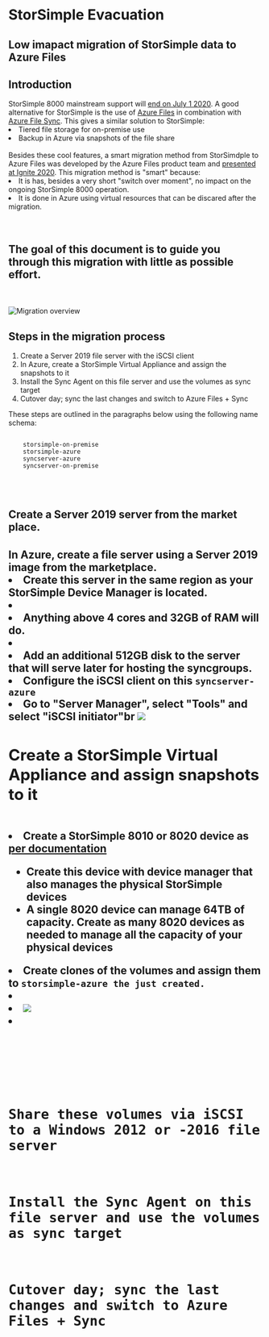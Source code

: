 <h1>StorSimple Evacuation</h1>
<h2>Low imapact migration of StorSimple data to Azure Files</h2>

<p>
<h2>Introduction</h2>
StorSimple 8000 mainstream support will <a href="https://support.microsoft.com/en-us/lifecycle/search/19605">end on July 1 2020</a>.
A good alternative for StorSimple is the use of <a href="https://docs.microsoft.com/en-us/azure/storage/files/storage-files-introduction">Azure Files</a> in combination with <a href="https://www.youtube.com/watch?v=Zm2w8-TRn-o">Azure File Sync</a>. This gives a similar solution to StorSimple:
<br>
<li>Tiered file storage for on-premise use</li>
<li>Backup in Azure via snapshots of the file share</li>
<br>
Besides these cool features, a smart migration method from StorSimdple to Azure Files was developed by the Azure Files product team and <a href="https://myignite.techcommunity.microsoft.com/sessions/84177?source=sessions">presented at Ignite 2020</a>.
This migration method is "smart" because:
<br>
<li>It is has, besides a very short "switch over moment", no impact on the ongoing StorSimple 8000 operation.</li>
<li>It is done in Azure using virtual resources that can be discared after the migration.</li>
<br>
<br>
<h2>The goal of this document is to guide you through this migration with little as possible effort.</h2>
<br>
<br>
<img src="https://github.com/joostm1/storsimple-exit/blob/master/content/storsimple-files-migration-overview.png" alt="Migration overview">
</p>


<h2>Steps in the migration process</h2>
<ol>
    <li>Create a Server 2019 file server with the iSCSI client</li>
    <li>In Azure, create a StorSimple Virtual Appliance and assign the snapshots to it</li>
    <li>Install the Sync Agent on this file server and use the volumes as sync target</li>
    <li>Cutover day; sync the last changes and switch to Azure Files + Sync</li>
</ol>
These steps are outlined in the paragraphs below using the following name schema:
<br>
<pre><code>
    storsimple-on-premise
    storsimple-azure
    syncserver-azure
    syncserver-on-premise
</pre></code>
<br>
<br>
<h2>Create a Server 2019 server from the market place.<h2>
In Azure, create a file server using a Server 2019 image from the marketplace.
<li>Create this server in the same region as your StorSimple Device Manager is located.<li>
<li>Anything above 4 cores and 32GB of RAM will do.<li>
<li>Add an additional 512GB disk to the server that will serve later for hosting the syncgroups.
<li>Configure the iSCSI client on this <code>syncserver-azure</code>
<lu>
    <li>Go to "Server Manager", select "Tools" and select "iSCSI initiator"br
    <img src=<li>
    
<p>
<h2>


<p>
<h2>Create a StorSimple Virtual Appliance and assign snapshots to it</h2>
<br>
<li>Create a StorSimple 8010 or 8020 device as <a href="https://docs.microsoft.com/en-us/azure/storsimple/storsimple-8000-cloud-appliance-u2">per documentation</a></li>
  <ul>
    <li>Create this device with device manager that also manages the physical StorSimple devices</li>
    <li>A single 8020 device can manage 64TB of capacity. Create as many 8020 devices as needed to manage all the capacity of your physical devices</li>
</ul>
<li>Create clones of the volumes and assign them to <code>storsimple-azure</clode> the just created.<li>
<li><img src="https://github.com/joostm1/storsimple-exit/blob/master/content/clone-to-8020.png"><li>



</p>

<p>
<h2>Share these volumes via iSCSI to a Windows 2012 or -2016 file server</h2>
<h2>Install the Sync Agent on this file server and use the volumes as sync target</h2>
<h2>Cutover day; sync the last changes and switch to Azure Files + Sync</h2>
